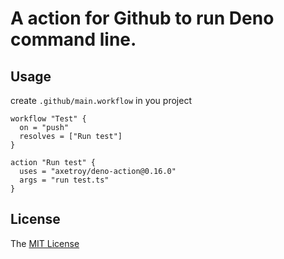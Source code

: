 # A action for Github to run Deno command line.

## Usage

create `.github/main.workflow` in you project

```workflow
workflow "Test" {
  on = "push"
  resolves = ["Run test"]
}

action "Run test" {
  uses = "axetroy/deno-action@0.16.0"
  args = "run test.ts"
}
```


## License

The [MIT License](https://github.com/axetroy/deno-action/blob/master/LICENSE)